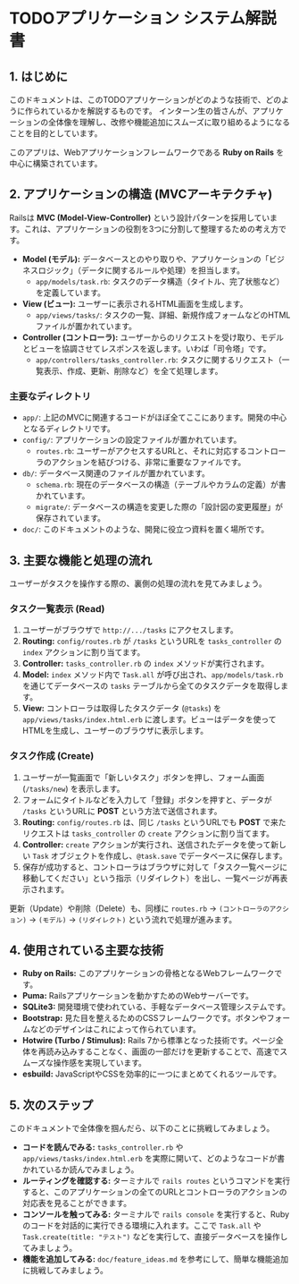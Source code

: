 # TODOアプリケーション システム解説書

## 1. はじめに

このドキュメントは、このTODOアプリケーションがどのような技術で、どのように作られているかを解説するものです。
インターン生の皆さんが、アプリケーションの全体像を理解し、改修や機能追加にスムーズに取り組めるようになることを目的としています。

このアプリは、Webアプリケーションフレームワークである **Ruby on Rails** を中心に構築されています。

## 2. アプリケーションの構造 (MVCアーキテクチャ)

Railsは **MVC (Model-View-Controller)** という設計パターンを採用しています。これは、アプリケーションの役割を3つに分割して整理するための考え方です。

- **Model (モデル):** データベースとのやり取りや、アプリケーションの「ビジネスロジック」（データに関するルールや処理）を担当します。
  - `app/models/task.rb`: タスクのデータ構造（タイトル、完了状態など）を定義しています。
- **View (ビュー):** ユーザーに表示されるHTML画面を生成します。
  - `app/views/tasks/`: タスクの一覧、詳細、新規作成フォームなどのHTMLファイルが置かれています。
- **Controller (コントローラ):** ユーザーからのリクエストを受け取り、モデルとビューを協調させてレスポンスを返します。いわば「司令塔」です。
  - `app/controllers/tasks_controller.rb`: タスクに関するリクエスト（一覧表示、作成、更新、削除など）を全て処理します。

### 主要なディレクトリ

- `app/`: 上記のMVCに関連するコードがほぼ全てここにあります。開発の中心となるディレクトリです。
- `config/`: アプリケーションの設定ファイルが置かれています。
  - `routes.rb`: ユーザーがアクセスするURLと、それに対応するコントローラのアクションを結びつける、非常に重要なファイルです。
- `db/`: データベース関連のファイルが置かれています。
  - `schema.rb`: 現在のデータベースの構造（テーブルやカラムの定義）が書かれています。
  - `migrate/`: データベースの構造を変更した際の「設計図の変更履歴」が保存されています。
- `doc/`: このドキュメントのような、開発に役立つ資料を置く場所です。

## 3. 主要な機能と処理の流れ

ユーザーがタスクを操作する際の、裏側の処理の流れを見てみましょう。

### タスク一覧表示 (Read)

1.  ユーザーがブラウザで `http://.../tasks` にアクセスします。
2.  **Routing:** `config/routes.rb` が `/tasks` というURLを `tasks_controller` の `index` アクションに割り当てます。
3.  **Controller:** `tasks_controller.rb` の `index` メソッドが実行されます。
4.  **Model:** `index` メソッド内で `Task.all` が呼び出され、`app/models/task.rb` を通じてデータベースの `tasks` テーブルから全てのタスクデータを取得します。
5.  **View:** コントローラは取得したタスクデータ (`@tasks`) を `app/views/tasks/index.html.erb` に渡します。ビューはデータを使ってHTMLを生成し、ユーザーのブラウザに表示します。

### タスク作成 (Create)

1.  ユーザーが一覧画面で「新しいタスク」ボタンを押し、フォーム画面 (`/tasks/new`) を表示します。
2.  フォームにタイトルなどを入力して「登録」ボタンを押すと、データが `/tasks` というURLに **POST** という方法で送信されます。
3.  **Routing:** `config/routes.rb` は、同じ `/tasks` というURLでも **POST** で来たリクエストは `tasks_controller` の `create` アクションに割り当てます。
4.  **Controller:** `create` アクションが実行され、送信されたデータを使って新しい `Task` オブジェクトを作成し、`@task.save` でデータベースに保存します。
5.  保存が成功すると、コントローラはブラウザに対して「タスク一覧ページに移動してください」という指示（リダイレクト）を出し、一覧ページが再表示されます。

更新（Update）や削除（Delete）も、同様に `routes.rb` -> `(コントローラのアクション)` -> `(モデル)` -> `(リダイレクト)` という流れで処理が進みます。

## 4. 使用されている主要な技術

- **Ruby on Rails:** このアプリケーションの骨格となるWebフレームワークです。
- **Puma:** Railsアプリケーションを動かすためのWebサーバーです。
- **SQLite3:** 開発環境で使われている、手軽なデータベース管理システムです。
- **Bootstrap:** 見た目を整えるためのCSSフレームワークです。ボタンやフォームなどのデザインはこれによって作られています。
- **Hotwire (Turbo / Stimulus):** Rails 7から標準となった技術です。ページ全体を再読み込みすることなく、画面の一部だけを更新することで、高速でスムーズな操作感を実現しています。
- **esbuild:** JavaScriptやCSSを効率的に一つにまとめてくれるツールです。

## 5. 次のステップ

このドキュメントで全体像を掴んだら、以下のことに挑戦してみましょう。

- **コードを読んでみる:** `tasks_controller.rb` や `app/views/tasks/index.html.erb` を実際に開いて、どのようなコードが書かれているか読んでみましょう。
- **ルーティングを確認する:** ターミナルで `rails routes` というコマンドを実行すると、このアプリケーションの全てのURLとコントローラのアクションの対応表を見ることができます。
- **コンソールを触ってみる:** ターミナルで `rails console` を実行すると、Rubyのコードを対話的に実行できる環境に入れます。ここで `Task.all` や `Task.create(title: "テスト")` などを実行して、直接データベースを操作してみましょう。
- **機能を追加してみる:** `doc/feature_ideas.md` を参考にして、簡単な機能追加に挑戦してみましょう。
